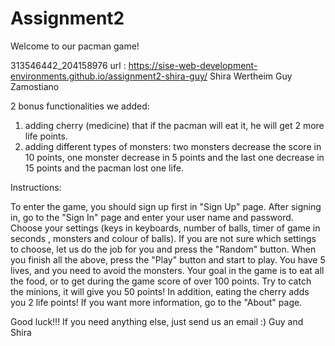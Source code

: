 # Assignment2
Welcome to our pacman game!

313546442_204158976
url : https://sise-web-development-environments.github.io/assignment2-shira-guy/
Shira Wertheim
Guy Zamostiano

2 bonus functionalities we added:
1) adding cherry (medicine) that if the pacman will eat it, he will get 2 more life points.
2) adding different types of monsters: two monsters decrease the score in 10 points, one monster decrease in 5 points and the last one decrease in 15 points and the pacman lost one life.



Instructions:

To enter the game, you should sign up first in "Sign Up" page. After signing in, go to the "Sign In" page and enter your user name and password. 
Choose your settings (keys in keyboards, number of balls, timer of game in seconds , monsters and colour of balls).
If you are not sure which settings to choose, let us do the job for you and press the "Random" button.
When you finish all the above, press the "Play" button and start to play.
You have 5 lives, and you need to avoid the monsters. Your goal in the game is to eat all the food, or to get during the game score of over 100 points. 
Try to catch the minions, it will give you 50 points! In addition, eating the cherry adds you 2 life points!
If you want more information, go to the "About" page.

Good luck!!! If you need anything else, just send us an email :)
Guy and Shira
 
